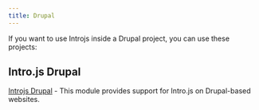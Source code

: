 ```yaml
---
title: Drupal
---
```


If you want to use Introjs inside a Drupal project, you can use these projects:

## Intro.js Drupal

[Introjs Drupal](https://drupal.org/sandbox/alexanderfb/2061829) - This module provides support for Intro.js on Drupal-based websites.




